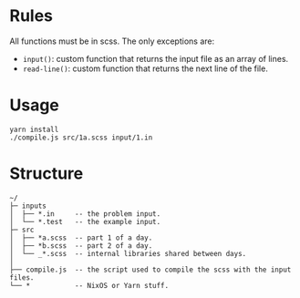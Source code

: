 # Rules

All functions must be in scss. The only exceptions are:

- `input()`: custom function that returns the input file as an array of lines.
- `read-line()`: custom function that returns the next line of the file.

# Usage

```
yarn install
./compile.js src/1a.scss input/1.in
```

# Structure

```
~/
├─ inputs
│  ├── *.in     -- the problem input.
│  └── *.test   -- the example input.
├─ src
│  ├── *a.scss  -- part 1 of a day.
│  ├── *b.scss  -- part 2 of a day.
│  └── _*.scss  -- internal libraries shared between days.
│
├── compile.js  -- the script used to compile the scss with the input files.
└── *           -- NixOS or Yarn stuff.
```
